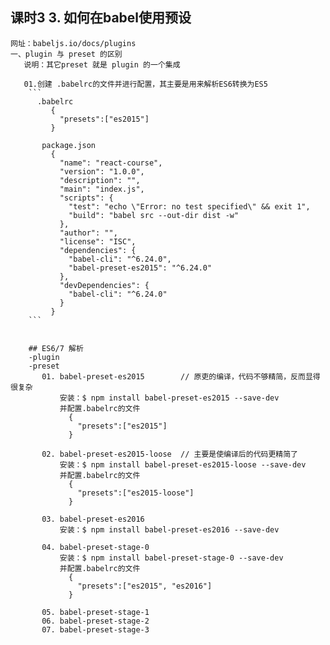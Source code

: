 ## 课时3 3. 如何在babel使用预设
    网址：babeljs.io/docs/plugins
    一、plugin 与 preset 的区别
       说明：其它preset 就是 plugin 的一个集成

       01.创建 .babelrc的文件并进行配置，其主要是用来解析ES6转换为ES5
        ```
          .babelrc
             {
               "presets":["es2015"]
             }

           package.json
             {
               "name": "react-course",
               "version": "1.0.0",
               "description": "",
               "main": "index.js",
               "scripts": {
                 "test": "echo \"Error: no test specified\" && exit 1",
                 "build": "babel src --out-dir dist -w"
               },
               "author": "",
               "license": "ISC",
               "dependencies": {
                 "babel-cli": "^6.24.0",
                 "babel-preset-es2015": "^6.24.0"
               },
               "devDependencies": {
                 "babel-cli": "^6.24.0"
               }
             }
        ```


        ## ES6/7 解析
        -plugin
        -preset
           01. babel-preset-es2015        // 原吏的编译，代码不够精简，反而显得很复杂
               安装：$ npm install babel-preset-es2015 --save-dev
               并配置.babelrc的文件
                 {
                   "presets":["es2015"]
                 }

           02. babel-preset-es2015-loose  // 主要是使编译后的代码更精简了
               安装：$ npm install babel-preset-es2015-loose --save-dev
               并配置.babelrc的文件
                 {
                   "presets":["es2015-loose"]
                 }

           03. babel-preset-es2016
               安装：$ npm install babel-preset-es2016 --save-dev
               
           04. babel-preset-stage-0
               安装：$ npm install babel-preset-stage-0 --save-dev
               并配置.babelrc的文件
                 {
                   "presets":["es2015", "es2016"]
                 }

           05. babel-preset-stage-1
           06. babel-preset-stage-2
           07. babel-preset-stage-3
